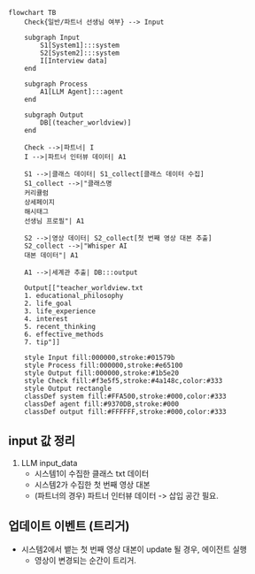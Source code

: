 ```mermaid
flowchart TB
    Check{일반/파트너 선생님 여부} --> Input

    subgraph Input
        S1[System1]:::system
        S2[System2]:::system
        I[Interview data]
    end

    subgraph Process
        A1[LLM Agent]:::agent
    end

    subgraph Output
        DB[(teacher_worldview)]
    end
    
    Check -->|파트너| I
    I -->|파트너 인터뷰 데이터| A1
    
    S1 -->|클래스 데이터| S1_collect[클래스 데이터 수집]
    S1_collect -->|"클래스명
    커리큘럼
    상세페이지
    해시태그
    선생님 프로필"| A1
    
    S2 -->|영상 데이터| S2_collect[첫 번째 영상 대본 추출]
    S2_collect -->|"Whisper AI 
    대본 데이터"| A1
    
    A1 -->|세계관 추출| DB:::output
    
    Output[["teacher_worldview.txt
    1. educational_philosophy
    2. life_goal
    3. life_experience
    4. interest
    5. recent_thinking
    6. effective_methods
    7. tip"]]

    style Input fill:000000,stroke:#01579b
    style Process fill:000000,stroke:#e65100
    style Output fill:000000,stroke:#1b5e20
    style Check fill:#f3e5f5,stroke:#4a148c,color:#333
    style Output rectangle
    classDef system fill:#FFA500,stroke:#000,color:#333
    classDef agent fill:#9370DB,stroke:#000
    classDef output fill:#FFFFFF,stroke:#000,color:#333
```

## input 값 정리
1. LLM input_data
    - 시스템1이 수집한 클래스 txt 데이터
    - 시스템2가 수집한 첫 번째 영상 대본
    - (파트너의 경우) 파트너 인터뷰 데이터 -> 삽입 공간 필요.

## 업데이트 이벤트 (트리거)
- 시스템2에서 뱉는 첫 번째 영상 대본이 update 될 경우, 에이전트 실행
    - 영상이 변경되는 순간이 트리거.